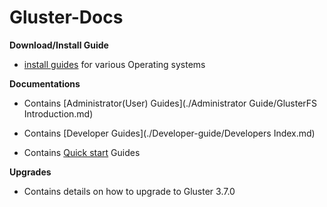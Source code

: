 # Gluster-Docs

**Download/Install Guide**  

-  [install guides](./Install-Guide/Overview.md) for various Operating systems

**Documentations**  

-  Contains [Administrator(User) Guides](./Administrator Guide/GlusterFS Introduction.md)  

-  Contains [Developer Guides](./Developer-guide/Developers Index.md)  

-  Contains [Quick start](./Quick-Start-Guide/Quickstart.md) Guides  

**Upgrades**

-  Contains details on how to upgrade to Gluster 3.7.0
